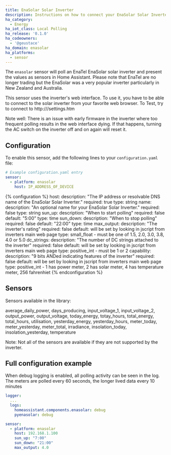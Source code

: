 ```yaml
---
title: EnaSolar Solar Inverter
description: Instructions on how to connect your EnaSolar Solar Inverter to Home Assistant.
ha_category:
  - Energy
ha_iot_class: Local Polling
ha_release: '0.1.0'
ha_codeowners:
  - '@geustace'
ha_domain: enasolar
ha_platforms:
  - sensor
---
```


The `enasolar` sensor will poll an EnaTel EnaSolar solar inverter and present the values as sensors in Home Assistant. Please note that EnaTel are no longer trading but the EnaSolar was a very popular inverter particularly in New Zealand and Australia.

This sensor uses the inverter's web interface. To use it, you have to be able to connect to the solar inverter from your favorite web browser. To Test, try to connect to http://<your inverter>/settings.htm

Note well: There is an issue with early firmware in the inverter where too frequent polling results in the web interface dying. If that happens, turning the AC switch on the inverter off and on again will reset it.


## Configuration

To enable this sensor, add the following lines to your `configuration.yaml` file:

```yaml
# Example configuration.yaml entry
sensor:
  - platform: enasolar
    host: IP_ADDRESS_OF_DEVICE
```

{% configuration %}
host:
  description: "The IP address or resolvable DNS name of the EnaSolar Solar Inverter."
  required: true
  type: string
name:
  description: "An optional name for your EnaSolar Solar Inverter."
  required: false
  type: string
sun_up:
  description: "When to start polling"
  required: false
  default: "5:00"
  type: time
sun_down:
  description: "When to stop polling"
  required: false
  default: "22:00"
  type: time 
max_output:
  description: "The inverter's rating"
  required: false
  default: will be set by looking in jscript from inverters main web page
  type: small_float - must be one of 1.5, 2.0, 3.0, 3.8, 4.0 or 5.0
dc_strings:
  description: "The number of DC strings attached to the inverter"
  required: false
  default: will be set by looking in jscript from inverters main web page
  type: positive_int - must be 1 or 2
capability:
  description: "9 bits ANDed indicating features of the inverter"
  required: false
  default: will be set by looking in jscript from inverters main web page
  type: positive_int - 1 has power meter, 2 has solar meter, 4 has temperature meter, 256 fahrenhiet
{% endconfiguration %}

## Sensors

Sensors available in the library:

average_daily_power, days_producing, input_voltage_1, input_voltage_2, output_power, output_voltage, today_energy, totay_hours, total_energy, total_hours, utilisation, yesterday_energy, yesterday_hours, meter_today, meter_yesterday, meter_total, irradiance, insolation_today, insolation_yesterday, temperature

Note: Not all of the sensors are available if they are not supported by the inverter.

## Full configuration example

When debug logging is enabled, all polling activity can be seen in the log. The meters are polled every 60 seconds, the longer lived data every 10 minutes

```yaml
logger:
  ...
  logs:
    homeassistant.components.enasolar: debug
    pyenasolar: debug 

sensor:
  - platform: enasolar
    host: 192.168.1.100
    sun_up: "7:00" 
    sun_down: "21:00"
    max_output: 4.0
```
